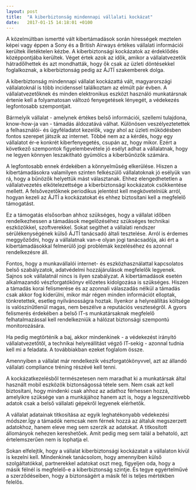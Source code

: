 ```yaml
---
layout: post
title:  "A kiberbiztonság mindennapi vállalati kockázat"
date:   2017-01-15 14:18:01 +0100
---
```


A közelmúltban ismertté vált kibertámadások során hírességek meztelen képei vagy éppen a Sony és a British Airways értékes vállalati információi kerültek illetéktelen kézbe. A kiberbiztonsági kockázatok  az érdeklődés középpontjába kerültek. Véget értek azok az idők, amikor a vállalatvezetők hátradőlhettek és azt mondhatták, hogy ők csak az üzleti döntésekkel foglalkoznak, a kiberbiztonság pedig az ÁJTÍ szakemberek dolga.

<!--break-->

A kiberbiztonság mindennapi vállalat kockázattá vált, magyarországi vállalatoknál is több incidenssel találkoztam az elmúlt pár évben. A vállalatvezetőknek és minden elektronikus eszközt használó munkatársnak értenie kell a folyamatosan változó fenyegetések lényegét, a védekezés legfontosabb szempontjait.

Bármelyik vállalat  -  amelynek értékes belső információi, szellemi tulajdona, know-how-ja van  -  támadás áldozatává válhat. Különösen veszélyeztetettek a felhasználói- és ügyféladatot kezelők, vagy ahol az üzleti működésben fontos szerepet játszik az internet. Többé nem az a kérdés, hogy egy vállalatot ér-e konkrét kiberfenyegetés, csupán az, hogy mikor. Ezért a következő szempontok figyelembevétele jó esélyt adhat  a vállalatnak, hogy ne legyen könnyen leszakítható gyümölcs a kiberbűnözők számára.

A legfontosabb ennek érdekében a könnyelműség elkerülése. Hiszen a kibertámadásokra valamilyen szinten felkészülő vállalatoknak jó esélyük van rá, hogy a bűnözők helyettük mást választanak.  Ehhez elengedhetetlen a vállalatvezetés elkötelezettsége a kiberbiztonsági kockázatok csökkentése mellett. A felsővezetőknek periodikus jelentést kell megkövetelniük arról, hogyan kezeli az ÁJTÍ a kockázatokat és ehhez biztosítani kell a megfelelő támogatást.

Ez a támogatás elsősorban ahhoz szükséges, hogy a vállalat időben rendelkezhessen a   támadások megelőzéséhez szükséges technikai eszközökkel, szoftverekkel.  Sokat segíthet a vállalati rendszer sérülékenységének külső ÁJTÍ tanácsadó általi tesztelése.   Arról is érdemes meggyőződni, hogy a vállalatnak van-e olyan jogi tanácsadója, aki ért a kibertámadásokkal felmerülő jogi problémák kezeléséhez és azonnal rendelkezésre áll.

Fontos, hogy a munkavállalói internet- és eszközhasználattal kapcsolatos belső szabályzatok, adatvédelmi hozzájárulások megfelelők legyenek. Sajnos sok vállalatnál nincs is ilyen szabályzat.
A kibertámadások esetén alkalmazandó vészforgatókönyv előzetes kidolgozása is szükséges.
Hiszen a támadás korai felismerése és az azonnali válaszadás nélkül a támadás csak akkor fog kiderülni, mikor már régen minden információt elloptak, tönkretettek, esetleg nyilvánosságra hoztak. Ilyenkor a helyreállítás költsége is valószínűtlenül magas, nem beszélve a reputációs veszteségről. A gyors felismerés érdekében a belső IT-s munkatársaknak megfelelő felhatalmazással kell rendelkezniük a hálózat biztonsági szempontú monitorozására.

Ha pedig megtörténik a baj, akkor mindenkinek  -   a védekezést irányító vállalatvezetőtől, a technikai helyreállítást végző IT-sekig -  azonnal tudnia kell mi a feladata. A továbbiakban ezeket foglalom össze.

Amennyiben a vállalat már rendelkezik vészforgatókönyvvel, azt az állandó vállalati compliance tréning részévé kell tenni.

A kockázatkezelésből természetesen nem maradhat ki a munkatársak által használt mobil eszközök biztonságossá tétele sem. Nem csak azt kell biztosítani, hogy mindenki csak ahhoz az adathoz férhessen hozzá, amelyikre szüksége van a munkájához hanem azt is, hogy a legszenzitívebb adatok csak a belső vállalati gépekről legyenek elérhetők.

A vállalat adatainak titkosítása az egyik leghatékonyabb védekezési módszer.Így a támadók nemcsak nem férnek hozzá az általuk megszerzett adatokhoz, hanem eleve meg sem szerzik az adatokat. A titkosított állományok nehezen kereshetőek. Amit pedig meg sem talál a behatoló, azt értelemszerűen nem is lophatja el.

Sokan elfelejtik, hogy a vállalat kiberbiztonsági kockázatait a vállalaton kívül is kezelni kell. Mindenkinek tanácsolom,  hogy amennyiben külső szolgáltatókkal, partnerekkel adatokat oszt meg, figyeljen oda, hogy a másik félnél is megfelelő-e a kiberbiztonság szintje. És tegye egyértelművé a szerződéseiben, hogy a biztonságért a másik fél is teljes mértékben felelős.

